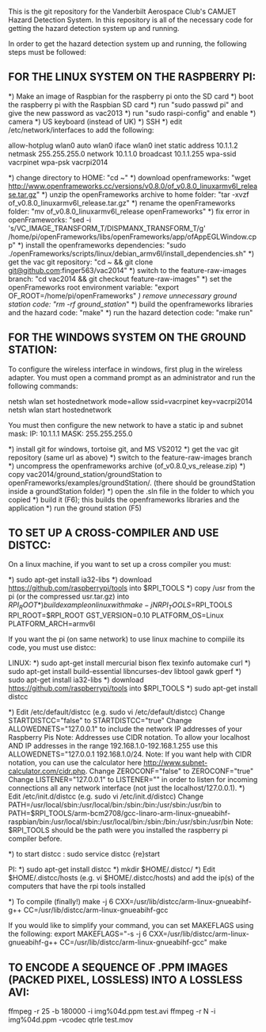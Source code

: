 This is the git repository for the Vanderbilt Aerospace Club's
CAMJET Hazard Detection System.  In this repository is all of
the necessary code for getting the hazard detection
system up and running. 

In order to get the hazard detection system up and running,
the following steps must be followed:

FOR THE LINUX SYSTEM ON THE RASPBERRY PI:
-----------------------------------------------------------------
*) Make an image of Raspbian for the raspberry pi onto the SD card
*) boot the raspberry pi with the Raspbian SD card
*) run "sudo passwd pi" and give the new password as vac2013
*) run "sudo raspi-config" and enable
  *) camera
  *) US keyboard (instead of UK)
  *) SSH
*) edit /etc/network/interfaces to add the following:

allow-hotplug wlan0
auto wlan0
iface wlan0 inet static
address 10.1.1.2
netmask 255.255.255.0
network 10.1.1.0
broadcast 10.1.1.255
wpa-ssid vacrpinet
wpa-psk vacrpi2014

*) change directory to HOME: "cd ~"
*) download openframeworks: "wget http://www.openframeworks.cc/versions/v0.8.0/of_v0.8.0_linuxarmv6l_release.tar.gz"
*) unzip the openFrameworks archive to home folder: "tar -xvzf of_v0.8.0_linuxarmv6l_release.tar.gz"
*) rename the openFrameworks folder: "mv of_v0.8.0_linuxarmv6l_release openFrameworks"
*) fix error in openFrameworks: "sed -i 's/VC_IMAGE_TRANSFORM_T/DISPMANX_TRANSFORM_T/g' /home/pi/openFrameworks/libs/openFrameworks/app/ofAppEGLWindow.cpp"
*) install the openframeworks dependencies: "sudo ./openFrameworks/scripts/linux/debian_armv6l/install_dependencies.sh"
*) get the vac git repository: "cd ~ && git clone git@github.com:finger563/vac2014"
*) switch to the feature-raw-images branch: "cd vac2014 && git checkout feature-raw-images"
*) set the openFrameworks root environment variable: "export OF_ROOT=/home/pi/openFrameworks"
*) remove unnecessary ground station code: "rm -rf ground_station*"
*) build the openframeworks libraries and the hazard code: "make"
*) run the hazard detection code: "make run"

FOR THE WINDOWS SYSTEM ON THE GROUND STATION:
-----------------------------------------------------------------
To configure the wireless interface in windows, first plug in the wireless adapter.
You must open a command prompt as an administrator and run the following commands:

netsh wlan set hostednetwork mode=allow ssid=vacrpinet key=vacrpi2014
netsh wlan start hostednetwork

You must then configure the new network to have a static ip and subnet mask:
IP: 10.1.1.1
MASK: 255.255.255.0

*) install git for windows, tortoise git, and MS VS2012
*) get the vac git repository (same url as above)
*) switch to the feature-raw-images branch
*) uncompress the openframeworks archive (of_v0.8.0_vs_release.zip)
*) copy vac2014/ground_station/groundStation to openFrameworks/examples/groundStation/. (there should be groundStation inside a groundStation folder)
*) open the .sln file in the folder to which you copied
*) build it (F6); this builds the openframeworks libraries and the application
*) run the ground station (F5)


TO SET UP A CROSS-COMPILER AND USE DISTCC:
-----------------------------------------------------------------
On a linux machine, if you want to set up a cross compiler you must:

*) sudo apt-get install ia32-libs
*) download https://github.com/raspberrypi/tools into $RPI_TOOLS
*) copy /usr from the pi (or the compressed usr.tar.gz) into $RPI_ROOT
*) build example on linux with make -j{N} RPI_TOOLS=$RPI_TOOLS RPI_ROOT=$RPI_ROOT GST_VERSION=0.10 PLATFORM_OS=Linux PLATFORM_ARCH=armv6l

If you want the pi (on same network) to use linux machine to compiile its code, you must use distcc:

LINUX:
*) sudo apt-get install mercurial bison flex texinfo automake curl
*) sudo apt-get install build-essential libncurses-dev libtool gawk gperf
*) sudo apt-get install ia32-libs
*) download https://github.com/raspberrypi/tools into $RPI_TOOLS
*) sudo apt-get install distcc

*) Edit /etc/default/distcc (e.g. sudo vi /etc/default/distcc)
   Change STARTDISTCC="false" to STARTDISTCC="true"
   Change ALLOWEDNETS="127.0.0.1" to include the network IP addresses of your Raspberry Pis
   Note: Addresses use CIDR notation. To allow your localhost AND IP addresses in the range 192.168.1.0-192.168.1.255 use this ALLOWEDNETS="127.0.0.1 192.168.1.0/24.
   Note: If you want help with CIDR notation, you can use the calculator here http://www.subnet-calculator.com/cidr.php.
   Change ZEROCONF="false" to ZEROCONF="true"
   Change LISTENER="127.0.0.1" to LISTENER="" in order to listen for incoming connections all any network interface (not just the localhost/127.0.0.1).
*) Edit /etc/init.d/distcc (e.g. sudo vi /etc/init.d/distcc)
   Change PATH=/usr/local/sbin:/usr/local/bin:/sbin:/bin:/usr/sbin:/usr/bin to PATH=$RPI_TOOLS/arm-bcm2708/gcc-linaro-arm-linux-gnueabihf-raspbian/bin:/usr/local/sbin:/usr/local/bin:/sbin:/bin:/usr/sbin:/usr/bin
   Note: $RPI_TOOLS should be the path were you installed the raspberry pi compiler before.

*) to start distcc : sudo service distcc {re}start

PI:
*) sudo apt-get install distcc
*) mkdir $HOME/.distcc/
*) Edit $HOME/.distcc/hosts (e.g. vi $HOME/.distcc/hosts) and add the ip(s) of the computers that have the rpi tools installed

*) To compile (finally!)
   make -j 6 CXX=/usr/lib/distcc/arm-linux-gnueabihf-g++ CC=/usr/lib/distcc/arm-linux-gnueabihf-gcc

   If you would like to simplify your command, you can set MAKEFLAGS using the following:
   export MAKEFLAGS="-s -j 6 CXX=/usr/lib/distcc/arm-linux-gnueabihf-g++ CC=/usr/lib/distcc/arm-linux-gnueabihf-gcc"
   make


TO ENCODE A SEQUENCE OF .PPM IMAGES (PACKED PIXEL, LOSSLESS) INTO A LOSSLESS AVI:
-----------------------------------------------------------------
ffmpeg -r 25 -b 180000 -i img%04d.ppm test.avi
ffmpeg -r N -i img%04d.ppm -vcodec qtrle test.mov